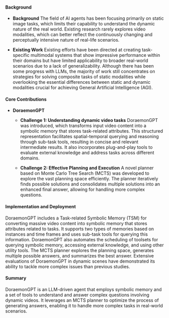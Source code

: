 #### Background
- **Background**
The field of AI agents has been focusing primarily on static image tasks, which limits their capability to understand the dynamic nature of the real world. Existing research rarely explores video modalities, which can better reflect the continuously changing and perceptually intensive nature of real-life scenarios.

- **Existing Work**
Existing efforts have been directed at creating task-specific multimodal systems that show impressive performance within their domains but have limited applicability to broader real-world scenarios due to a lack of generalizability. Although there has been some progress with LLMs, the majority of work still concentrates on strategies for solving composite tasks of static modalities while overlooking the essential differences between static and dynamic modalities crucial for achieving General Artificial Intelligence (AGI).

#### Core Contributions
  - **DoraemonGPT**
    - **Challenge 1: Understanding dynamic video tasks**
        DoraemonGPT was introduced, which transforms input video content into a symbolic memory that stores task-related attributes. This structured representation facilitates spatial-temporal querying and reasoning through sub-task tools, resulting in concise and relevant intermediate results. It also incorporates plug-and-play tools to evaluate external knowledge and address tasks across different domains.

    - **Challenge 2: Effective Planning and Execution**
        A novel planner based on Monte Carlo Tree Search (MCTS) was developed to explore the vast planning space efficiently. The planner iteratively finds possible solutions and consolidates multiple solutions into an enhanced final answer, allowing for handling more complex questions.

#### Implementation and Deployment
DoraemonGPT includes a Task-related Symbolic Memory (TSM) for converting massive video content into symbolic memory that stores attributes related to tasks. It supports two types of memories based on instances and time frames and uses sub-task tools for querying this information. DoraemonGPT also automates the scheduling of toolsets for querying symbolic memory, accessing external knowledge, and using other utility tools. The MCTS planner explores the planning space, generates multiple possible answers, and summarizes the best answer. Extensive evaluations of DoraemonGPT in dynamic scenes have demonstrated its ability to tackle more complex issues than previous studies.

#### Summary
DoraemonGPT is an LLM-driven agent that employs symbolic memory and a set of tools to understand and answer complex questions involving dynamic videos. It leverages an MCTS planner to optimize the process of generating answers, enabling it to handle more complex tasks in real-world scenarios.